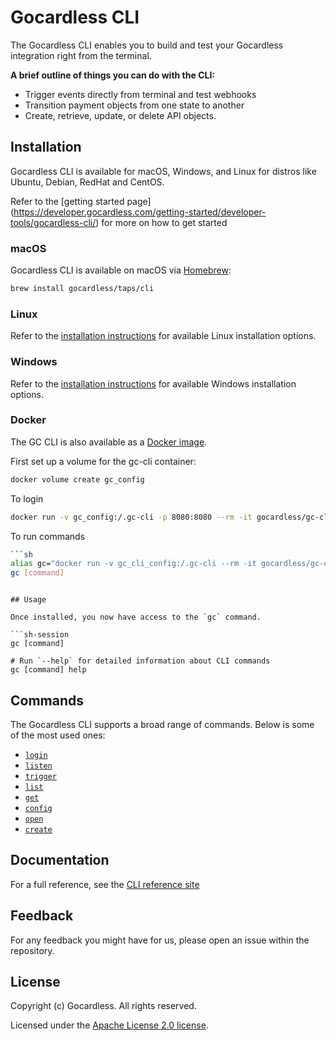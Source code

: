# Gocardless CLI

The Gocardless CLI enables you to build and test your Gocardless integration right from the terminal.

**A brief outline of things you can do with the CLI:**

- Trigger events directly from terminal and test webhooks 
- Transition payment objects from one state to another
- Create, retrieve, update, or delete API objects.

## Installation

Gocardless CLI is available for macOS, Windows, and Linux for distros like Ubuntu, Debian, RedHat and CentOS.

Refer to the [getting started page] (https://developer.gocardless.com/getting-started/developer-tools/gocardless-cli/) for more on how to get started

### macOS

Gocardless CLI is available on macOS via [Homebrew](https://brew.sh/):

```sh
brew install gocardless/taps/cli
```

### Linux

Refer to the [installation instructions](https://developer.gocardless.com/cli-reference#installation) for available Linux installation options.

### Windows

Refer to the [installation instructions](https://developer.gocardless.com/cli-reference#installation) for available Windows installation options.

### Docker

The GC CLI is also available as a [Docker image](https://hub.docker.com/r/gocardless/gc-cli).

First set up a volume for the gc-cli container:

```sh
docker volume create gc_config
```

To login

```sh
docker run -v gc_config:/.gc-cli -p 8080:8080 --rm -it gocardless/gc-cli:latest login
```

To run commands

```sh
```sh
alias gc="docker run -v gc_cli_config:/.gc-cli --rm -it gocardless/gc-cli:latest"
gc [command]
```
```

## Usage

Once installed, you now have access to the `gc` command.

```sh-session
gc [command]

# Run `--help` for detailed information about CLI commands
gc [command] help
```

## Commands

The Gocardless CLI supports a broad range of commands. Below is some of the most used ones:
- [`login`](https://developer.gocardless.com/cli-reference/gc_login/)
- [`listen`](https://developer.gocardless.com/cli-reference/gc_listen/)
- [`trigger`](https://developer.gocardless.com/cli-reference/gc_trigger/)
- [`list`](https://developer.gocardless.com/cli-reference/gc_list/)
- [`get`](https://developer.gocardless.com/cli-reference/gc_get/)
- [`config`](https://developer.gocardless.com/cli-reference/gc_config/)
- [`open`](https://developer.gocardless.com/cli-reference/gc_open/)
- [`create`](https://developer.gocardless.com/cli-reference/gc_create/)

## Documentation

For a full reference, see the [CLI reference site](https://developer.gocardless-staging.io/cli-reference)

## Feedback

For any feedback you might have for us, please open an issue within the repository.

## License
Copyright (c) Gocardless. All rights reserved.

Licensed under the [Apache License 2.0 license](LICENSE).
